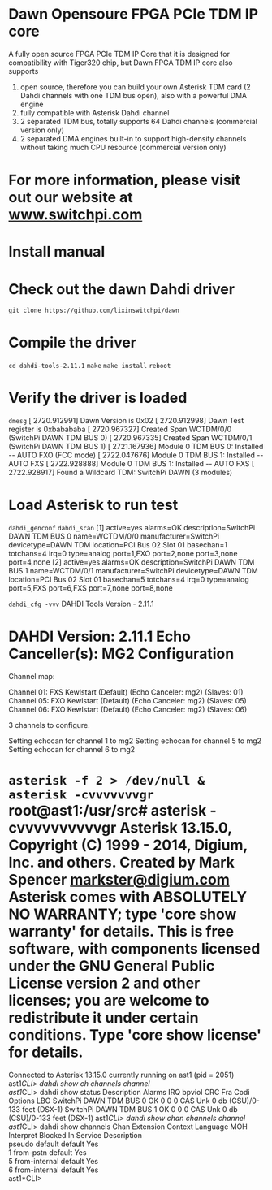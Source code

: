 # Dawn Opensoure FPGA PCIe TDM IP core
A fully open source FPGA PCIe TDM IP Core that it is designed for compatibility with Tiger320 chip, but Dawn FPGA TDM IP core also supports
1. open source, therefore you can build your own Asterisk TDM card (2 Dahdi channels with one TDM bus open), also with a powerful DMA engine
2. fully compatible with Asterisk Dahdi channel
3. 2 separated TDM bus, totally supports 64 Dahdi channels (commercial version only)
4. 2 separated DMA engines built-in to support high-density channels without taking much CPU resource (commercial version only)

# For more information, please visit out our website at www.switchpi.com
# Install manual
# Check out the dawn Dahdi driver
`git clone https://github.com/lixinswitchpi/dawn`
# Compile the driver
`cd dahdi-tools-2.11.1`
`make`
`make install`
`reboot`
# Verify the driver is loaded
`dmesg` 
[ 2720.912991] Dawn Version is 0x02
[ 2720.912998] Dawn Test register is 0xbabababa
[ 2720.967327] Created Span WCTDM/0/0 (SwitchPi DAWN TDM BUS 0)
[ 2720.967335] Created Span WCTDM/0/1 (SwitchPi DAWN TDM BUS 1)
[ 2721.167936] Module 0 TDM BUS 0: Installed -- AUTO FXO (FCC mode)
[ 2722.047676] Module 0 TDM BUS 1: Installed -- AUTO FXS
[ 2722.928888] Module 0 TDM BUS 1: Installed -- AUTO FXS
[ 2722.928917] Found a Wildcard TDM: SwitchPi DAWN (3 modules)
# Load Asterisk to run test
`dahdi_genconf` 
`dahdi_scan` 
[1]
active=yes
alarms=OK
description=SwitchPi DAWN TDM BUS 0
name=WCTDM/0/0
manufacturer=SwitchPi
devicetype=DAWN TDM
location=PCI Bus 02 Slot 01
basechan=1
totchans=4
irq=0
type=analog
port=1,FXO
port=2,none
port=3,none
port=4,none
[2]
active=yes
alarms=OK
description=SwitchPi DAWN TDM BUS 1
name=WCTDM/0/1
manufacturer=SwitchPi
devicetype=DAWN TDM
location=PCI Bus 02 Slot 01
basechan=5
totchans=4
irq=0
type=analog
port=5,FXS
port=6,FXS
port=7,none
port=8,none

`dahdi_cfg -vvv`
DAHDI Tools Version - 2.11.1

DAHDI Version: 2.11.1
Echo Canceller(s): MG2
Configuration
======================


Channel map:

Channel 01: FXS Kewlstart (Default) (Echo Canceler: mg2) (Slaves: 01)
Channel 05: FXO Kewlstart (Default) (Echo Canceler: mg2) (Slaves: 05)
Channel 06: FXO Kewlstart (Default) (Echo Canceler: mg2) (Slaves: 06)

3 channels to configure.

Setting echocan for channel 1 to mg2
Setting echocan for channel 5 to mg2
Setting echocan for channel 6 to mg2

`asterisk -f 2 > /dev/null &`
`asterisk -cvvvvvvvgr`
root@ast1:/usr/src# asterisk -cvvvvvvvvvvgr
Asterisk 13.15.0, Copyright (C) 1999 - 2014, Digium, Inc. and others.
Created by Mark Spencer <markster@digium.com>
Asterisk comes with ABSOLUTELY NO WARRANTY; type 'core show warranty' for details.
This is free software, with components licensed under the GNU General Public
License version 2 and other licenses; you are welcome to redistribute it under
certain conditions. Type 'core show license' for details.
=========================================================================
Connected to Asterisk 13.15.0 currently running on ast1 (pid = 2051)
ast1*CLI> dahdi show ch
channels  channel   
ast1*CLI> dahdi show status 
Description                              Alarms  IRQ    bpviol CRC    Fra Codi Options  LBO
SwitchPi DAWN TDM BUS 0                  OK      0      0      0      CAS Unk           0 db (CSU)/0-133 feet (DSX-1)
SwitchPi DAWN TDM BUS 1                  OK      0      0      0      CAS Unk           0 db (CSU)/0-133 feet (DSX-1)
ast1*CLI> dahdi show chan
channels  channel   
ast1*CLI> dahdi show channels 
   Chan Extension       Context         Language   MOH Interpret        Blocked    In Service Description                     
 pseudo                 default                    default                         Yes                                        
      1                 from-pstn                  default                         Yes                                        
      5                 from-internal              default                         Yes                                        
      6                 from-internal              default                         Yes                                        
ast1*CLI> 


